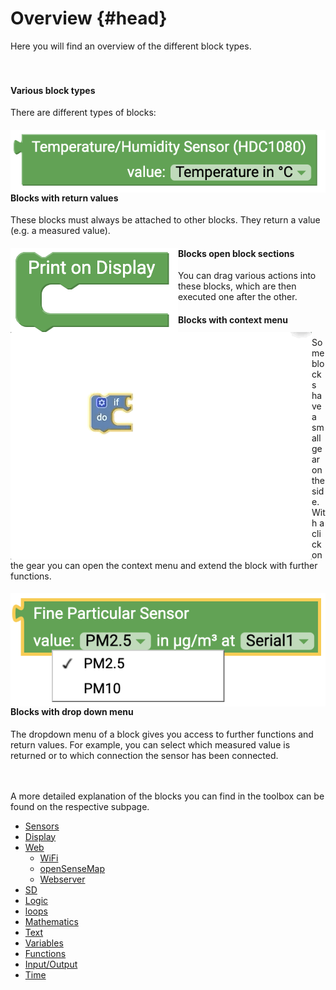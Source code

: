 # Overview {#head}

<div class="description">Here you will find an overview of the different block types.</div>

<div class="line">
    <br>
    <br>
</div>

#### Various block types

There are different types of blocks:

<div class="container">
    <div class="row">
        <div class="col-md-6">
            <img src="../pictures/blocks/sensors/sensors1.png" alt="block" align="left"></div>
        <div class="col-md-6">
        <h4>Blocks with return values </h4>
            These blocks must always be attached to other blocks. They return a value (e.g. a measured value).
         </div>
    </div>
</div>

<div class="container">
    <div class="row">
        <div class="col-md-6">
            <img src="../pictures/blocks/display/display2.png" alt="block" align="left"></div>
        <div class="col-md-6">
        <h4>Blocks open block sections</h4>
            You can drag various actions into these blocks, which are then executed one after the other.  
         </div>
    </div>
</div>

<div class="container">
    <div class="row">
        <div class="col-md-6">
            <img src="../pictures/blocks/logic/logic-gif-0.gif" alt="block" align="left"></div>
        <div class="col-md-6">
        <h4>Blocks with context menu</h4>
            Some blocks have a small gear on the side. With a click on the gear you can open the context menu and extend the block with further functions.
         </div>
    </div>
</div>

<div class="container">
    <div class="row">
        <div class="col-md-6">
            <img src="../pictures/blocks/dropdown.png" alt="block" align="left"></div>
        <div class="col-md-6">
        <h4>Blocks with drop down menu</h4>
            The dropdown menu of a block gives you access to further functions and return values. For example, you can select which measured value is returned or to which connection the sensor has been connected.
         </div>
    </div>
</div>

<div class="line">
    <br>
    <br>
</div>


A more detailed explanation of the blocks you can find in the toolbox can be found on the respective subpage. 

* [Sensors](../blocks/sensoren.md)
* [Display](../blocks/display.md)
* [Web](../blocks/web.md)
    - [WiFi](../blocks/wifi.md)
    - [openSenseMap](../blocks/opensensemap.md)
    - [Webserver](../blocks/webserver.md)
* [SD](../blocks/sd.md)
* [Logic](../blocks/logik.md)
* [loops](../blocks/loops.md)
* [Mathematics](../blocks/mathematik.md)
* [Text](../blocks/text.md)
* [Variables](../blocks/variablen.md)
* [Functions](../blocks/funktionen.md)
* [Input/Output](../blocks/input_output.md)
* [Time](../blocks/zeit.md)


